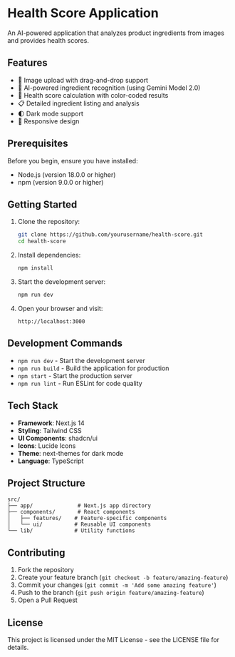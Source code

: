 # Health Score Application

An AI-powered application that analyzes product ingredients from images and provides health scores.

## Features

- 📸 Image upload with drag-and-drop support
- 🤖 AI-powered ingredient recognition (using Gemini Model 2.0)
- 🎯 Health score calculation with color-coded results
- 📋 Detailed ingredient listing and analysis
- 🌓 Dark mode support
- 📱 Responsive design

## Prerequisites

Before you begin, ensure you have installed:
- Node.js (version 18.0.0 or higher)
- npm (version 9.0.0 or higher)

## Getting Started

1. Clone the repository:
   ```bash
   git clone https://github.com/yourusername/health-score.git
   cd health-score
   ```

2. Install dependencies:
   ```bash
   npm install
   ```

3. Start the development server:
   ```bash
   npm run dev
   ```

4. Open your browser and visit:
   ```
   http://localhost:3000
   ```

## Development Commands

- `npm run dev` - Start the development server
- `npm run build` - Build the application for production
- `npm start` - Start the production server
- `npm run lint` - Run ESLint for code quality

## Tech Stack

- **Framework**: Next.js 14
- **Styling**: Tailwind CSS
- **UI Components**: shadcn/ui
- **Icons**: Lucide Icons
- **Theme**: next-themes for dark mode
- **Language**: TypeScript

## Project Structure

```
src/
├── app/              # Next.js app directory
├── components/       # React components
│   ├── features/    # Feature-specific components
│   └── ui/          # Reusable UI components
└── lib/             # Utility functions
```

## Contributing

1. Fork the repository
2. Create your feature branch (`git checkout -b feature/amazing-feature`)
3. Commit your changes (`git commit -m 'Add some amazing feature'`)
4. Push to the branch (`git push origin feature/amazing-feature`)
5. Open a Pull Request

## License

This project is licensed under the MIT License - see the LICENSE file for details.
